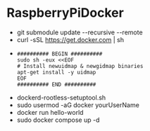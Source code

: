# RaspberryPiDocker
- git submodule update --recursive --remote
- curl -sSL https://get.docker.com | sh
- ```
  ########## BEGIN ##########
  sudo sh -eux <<EOF
  # Install newuidmap & newgidmap binaries
  apt-get install -y uidmap
  EOF
  ########## END ##########
  ```
- dockerd-rootless-setuptool.sh
- sudo usermod -aG docker yourUserName
- docker run hello-world
- sudo docker compose up -d
